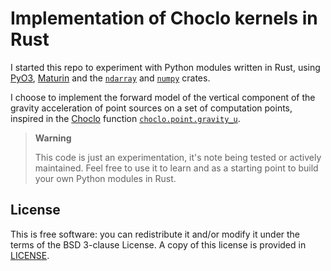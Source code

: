 # Implementation of Choclo kernels in Rust

I started this repo to experiment with Python modules written in Rust, using
[PyO3][pyo3], [Maturin][maturin] and the [`ndarray`][ndarray] and
[`numpy`][numpy] crates.

I choose to implement the forward model of the vertical component of the
gravity acceleration of point sources on a set of computation points, inspired
in the [Choclo][choclo] function [`choclo.point.gravity_u`][gravity_u].

> **Warning**
>
> This code is just an experimentation, it's note being tested or actively
> maintained. Feel free to use it to learn and as a starting point to build your
> own Python modules in Rust.

## License

This is free software: you can redistribute it and/or modify it under the terms
of the BSD 3-clause License. A copy of this license is provided in
[LICENSE](LICENSE).

[pyo3]: https://pyo3.rs
[maturin]: https://www.maturin.rs
[ndarray]: https://docs.rs/ndarray
[numpy]: https://docs.rs/numpy
[choclo]: https://www.fatiando.org/choclo
[gravity_u]: https://www.fatiando.org/choclo/latest/api/generated/choclo.point.gravity_u.html#choclo.point.gravity_u
